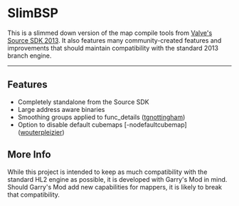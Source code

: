 SlimBSP
=======


This is a slimmed down version of the map compile tools from [Valve's Source SDK 2013](https://github.com/ValveSoftware/source-sdk-2013). It also features many community-created features and improvements that should maintain compatibility with the standard 2013 branch engine.

----------

Features
----------

 - Completely standalone from the Source SDK
 - Large address aware binaries
 - Smoothing groups applied to func_details ([tgnottingham](https://github.com/ValveSoftware/source-sdk-2013/pull/391))
 - Option to disable default cubemaps \[-nodefaultcubemap\] ([wouterpleizier](https://github.com/wouterpleizier/source-sdk-2013/commit/8a102a7b6d6e821bc77925a3df241cfad70876e7))

More Info
---------

While this project is intended to keep as much compatibility with the standard HL2 engine as possible, it is developed with Garry's Mod in mind. Should Garry's Mod add new capabilities for mappers, it is likely to break that compatibility.
